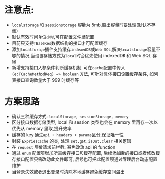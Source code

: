 # 注意点:

- `localstorage` 和 `sessionstorage` 容量为 5mb,超出容量时要处理(默认不存储)
- 默认有效时间单位`小时`,可在配置文件里配置
- 目前只支持`TBaseRes`数据结构的接口才可配置缓存
- 添加`localforage`插件支持缓存`indexedDB`或`Web SQL`,解决`localstorage`容量不够的情况,当设置存储方式为`local`时会优先使用 indexedDB 和 Web SQL 存储
- 新增支持接口入参条件判断缓存机制, 可在`cache`配置中传入 `(e:TCacheMethodReq) => boolean` 方法, 可针对具体接口设置缓存条件, 如列表接口查询数量大于 999 时缓存等

# 方案思路

- 确认三种缓存方式: `localStorage, sessionStorage, memory`
- 区分接口数据存储类型, local 和 session 类型也会在 memory 里再存一次以优先从 memory 里取,提升效率
- 缓存的 key 通过`api + headers + params`区分,保证唯一性
- 封装 `ExpriesCache` 的类, 处理 `set,get,isOut,clear` 相关逻辑
- 在 `request` 层做请求前拦截, 避免改动 api 的 function
- 通过 `enum` 配置项增加所需缓存接口和缓存配置, 后续添加新的接口或者修改缓存接口配置只需改动此文件即可, 后续也可把此配置项通过管理后台动态配置维护
- 当登录失效或者退出登录时清除本地缓存避免缓存空间溢出
